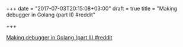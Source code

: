 +++
date = "2017-07-03T20:15:08+03:00"
draft = true
title = "Making debugger in Golang (part II)  #reddit"

+++

<p><a href="https://t.co/KlHnXEH2Yi">Making debugger in Golang (part II)  #reddit</a></p>